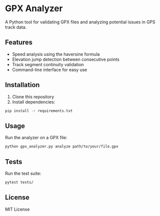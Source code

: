 # GPX Analyzer

A Python tool for validating GPX files and analyzing potential issues in GPS track data.

## Features

- Speed analysis using the haversine formula
- Elevation jump detection between consecutive points
- Track segment continuity validation
- Command-line interface for easy use

## Installation

1. Clone this repository
2. Install dependencies:
```bash
pip install -r requirements.txt
```

## Usage

Run the analyzer on a GPX file:

```bash
python gpx_analyzer.py analyze path/to/your/file.gpx
```

## Tests

Run the test suite:

```bash
pytest tests/
```

## License

MIT License 